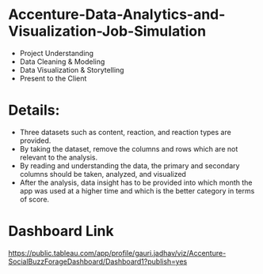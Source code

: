 # Accenture-Data-Analytics-and-Visualization-Job-Simulation
- Project Understanding
- Data Cleaning & Modeling
- Data Visualization & Storytelling
- Present to the Client
# Details:
- Three datasets such as content, reaction, and reaction types are provided.
- By taking the dataset, remove the columns and rows which are not relevant to the analysis.
- By reading and understanding the data, the primary and secondary columns should be taken, analyzed, and visualized
- After the analysis, data insight has to be provided into which month the app was used at a higher time and which is the better category in terms of score.
# Dashboard Link
https://public.tableau.com/app/profile/gauri.jadhav/viz/Accenture-SocialBuzzForageDashboard/Dashboard1?publish=yes
